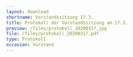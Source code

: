 ```yaml
---
layout: download
shortname: Vorstandssitzung 17.3.
title: Protokoll der Vorstandssitzung am 17.3.
preview: /files/protokoll_20200317.jpg
file: /files/protokoll_20200317.pdf
type: Protokoll
occasion: Vorstand
---
```

